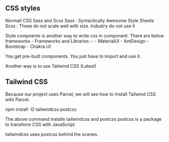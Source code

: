 ## CSS styles
Normall CSS
Sass and Scss
Sass : Syntactically Awesome Style Sheets
Scss : 
These do not scale well with size. Industry do not use it 

Style compnents is another way to write css in component. There are below frameworks - 
Frameworks and Libraries :- 
    - MaterialUI
    - AntDesign 
    - Bootstrap
     - Chakra UI

You get pre-built components. You just have to import and use it. 

Another way is to use Tailwind CSS (Latest)

## Tailwind CSS

Because our project uses Parcel, we will see how to Install Tailwind CSS wiht Parcel. 

npm install -D tailwindcss postcss

The above command installs tailwindcss and postcss
postcss is a package to transform CSS with JavaScript. 

tailwindcss uses postcss behind the scenes. 


